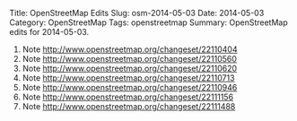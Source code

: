 Title: OpenStreetMap Edits
Slug: osm-2014-05-03
Date: 2014-05-03
Category: OpenStreetMap
Tags: openstreetmap
Summary: OpenStreetMap edits for 2014-05-03.

1. Note
http://www.openstreetmap.org/changeset/22110404
2. Note
http://www.openstreetmap.org/changeset/22110560
3. Note
http://www.openstreetmap.org/changeset/22110620
4. Note
http://www.openstreetmap.org/changeset/22110713
5. Note
http://www.openstreetmap.org/changeset/22110946
6. Note
http://www.openstreetmap.org/changeset/22111156
7. Note
http://www.openstreetmap.org/changeset/22111488
